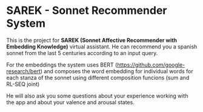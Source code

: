 # SAREK -  Sonnet Recommender System

This is the project for **SAREK (Sonnet Affective Recommender with Embedding Knowledge)** virtual assistant. He can recommend you a spanish sonnet from the last 5 centuries according to an input query.

For the embeddings the system uses BERT (https://github.com/google-research/bert) and composes the word embedding for individual words for each stanza of the sonnet using different composition funcions (sum and RL-SEQ joint)

He will also ask you some questions about your experience working with the app and about your valence and arousal states.
